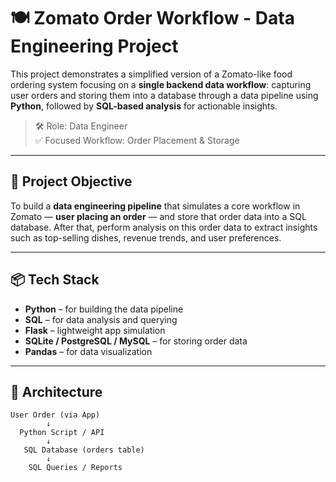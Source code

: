 # 🍽️ Zomato Order Workflow - Data Engineering Project

This project demonstrates a simplified version of a Zomato-like food ordering system focusing on a **single backend data workflow**: capturing user orders and storing them into a database through a data pipeline using **Python**, followed by **SQL-based analysis** for actionable insights.

> 🛠️ Role: Data Engineer  
> ✅ Focused Workflow: Order Placement & Storage  

---

## 🚀 Project Objective

To build a **data engineering pipeline** that simulates a core workflow in Zomato — **user placing an order** — and store that order data into a SQL database. After that, perform analysis on this order data to extract insights such as top-selling dishes, revenue trends, and user preferences.

---

## 📦 Tech Stack

- **Python** – for building the data pipeline
- **SQL** – for data analysis and querying
- **Flask** – lightweight app simulation
- **SQLite / PostgreSQL / MySQL** – for storing order data
- **Pandas** – for data visualization

---

## 🧱 Architecture

```text
User Order (via App) 
        ↓
  Python Script / API
        ↓
   SQL Database (orders table)
        ↓
    SQL Queries / Reports
